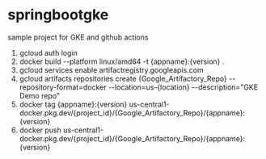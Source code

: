 # springbootgke
sample project for GKE and github actions


1. gcloud auth login
2. docker build --platform linux/amd64 -t {appname}:{version} .
3. gcloud services enable artifactregistry.googleapis.com
4. gcloud artifacts repositories create {Google_Artifactory_Repo} --repository-format=docker --location=us-{location} --description="GKE Demo repo"
5. docker tag {appname}:{version} us-central1-docker.pkg.dev/{project_id}/{Google_Artifactory_Repo}/{appname}:{version}
6. docker push us-central1-docker.pkg.dev/{project_id}/{Google_Artifactory_Repo}/{appname}:{version}
